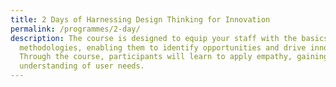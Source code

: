 ```yaml
---
title: 2 Days of Harnessing Design Thinking for Innovation
permalink: /programmes/2-day/
description: The course is designed to equip your staff with the basics of DT
  methodologies, enabling them to identify opportunities and drive innovation.
  Through the course, participants will learn to apply empathy, gaining a deep
  understanding of user needs.
---
```


